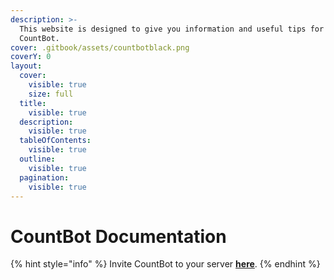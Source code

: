 ```yaml
---
description: >-
  This website is designed to give you information and useful tips for using
  CountBot.
cover: .gitbook/assets/countbotblack.png
coverY: 0
layout:
  cover:
    visible: true
    size: full
  title:
    visible: true
  description:
    visible: true
  tableOfContents:
    visible: true
  outline:
    visible: true
  pagination:
    visible: true
---
```


# CountBot Documentation

{% hint style="info" %}
Invite CountBot to your server [**here**](https://count.bot/invite).
{% endhint %}
